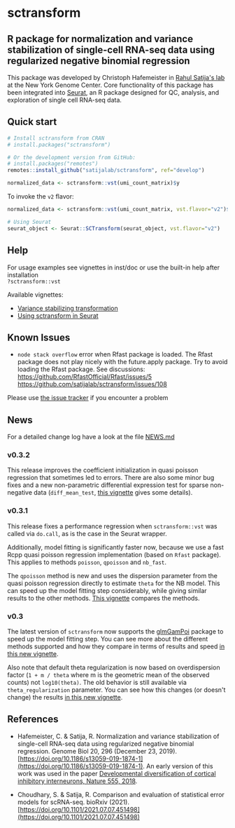 # sctransform
## R package for normalization and variance stabilization of single-cell RNA-seq data using regularized negative binomial regression

This package was developed by Christoph Hafemeister in [Rahul Satija's lab](https://satijalab.org/) at the New York Genome Center. Core functionality of this package has been integrated into [Seurat](https://satijalab.org/seurat/), an R package designed for QC, analysis, and exploration of single cell RNA-seq data.

## Quick start

```r
# Install sctransform from CRAN
# install.packages("sctransform")

# Or the development version from GitHub:
# install.packages("remotes")
remotes::install_github("satijalab/sctransform", ref="develop")

normalized_data <- sctransform::vst(umi_count_matrix)$y
```

To invoke the `v2` flavor:

```r
normalized_data <- sctransform::vst(umi_count_matrix, vst.flavor="v2")$y

# Using Seurat
seurat_object <- Seurat::SCTransform(seurat_object, vst.flavor="v2")
```

## Help

For usage examples see vignettes in inst/doc or use the built-in help after installation  
`?sctransform::vst`  

Available vignettes:  

- [Variance stabilizing transformation](https://rawgit.com/satijalab/sctransform/supp_html/supplement/variance_stabilizing_transformation.html)  
- [Using sctransform in Seurat](https://rawgit.com/satijalab/sctransform/supp_html/supplement/seurat.html)  

## Known Issues

* `node stack overflow` error when Rfast package is loaded. The Rfast package does not play nicely with the future.apply package. Try to avoid loading the Rfast package. See discussions: https://github.com/RfastOfficial/Rfast/issues/5 https://github.com/satijalab/sctransform/issues/108

Please use [the issue tracker](https://github.com/satijalab/sctransform/issues) if you encounter a problem

## News
For a detailed change log have a look at the file [NEWS.md](https://github.com/satijalab/sctransform/blob/master/NEWS.md)

### v0.3.2
This release improves the coefficient initialization in quasi poisson regression that sometimes led to errors. There are also some minor bug fixes and a new non-parametric differential expression test for sparse non-negative data (`diff_mean_test`, [this vignette](https://rawgit.com/satijalab/sctransform/supp_html/supplement/np_diff_mean_test.html) gives some details).

### v0.3.1
This release fixes a performance regression when `sctransform::vst` was called via `do.call`, as is the case in the Seurat wrapper. 

Additionally, model fitting is significantly faster now, because we use a fast Rcpp quasi poisson regression implementation (based on `Rfast` package). This applies to methods `poisson`, `qpoisson` and `nb_fast`.

The `qpoisson` method is new and uses the dispersion parameter from the quasi poisson regression directly to estimate `theta` for the NB model. This can speed up the model fitting step considerably, while giving similar results to the other methods. [This vignette](https://rawgit.com/satijalab/sctransform/supp_html/supplement/method_comparison.html) compares the methods.

### v0.3
The latest version of `sctransform` now supports the [glmGamPoi](https://github.com/const-ae/glmGamPoi) package to speed up the model fitting step. You can see more about the different methods supported and how they compare in terms of results and speed [in this new vignette](https://rawgit.com/satijalab/sctransform/supp_html/supplement/method_comparison.html).

Also note that default theta regularization is now based on overdispersion factor (`1 + m / theta` where m is the geometric mean of the observed counts) not `log10(theta)`. The old behavior is still available via `theta_regularization` parameter. You can see how this changes (or doesn't change) the results [in this new vignette](https://rawgit.com/satijalab/sctransform/supp_html/supplement/theta_regularization.html).


## References

- Hafemeister, C. & Satija, R. Normalization and variance stabilization of single-cell RNA-seq data using regularized negative binomial regression. Genome Biol 20, 296 (December 23, 2019).  [https://doi.org/10.1186/s13059-019-1874-1](https://doi.org/10.1186/s13059-019-1874-1). An early version of this work was used in the paper [Developmental diversification of cortical inhibitory interneurons, Nature 555, 2018](https://github.com/ChristophH/in-lineage).

- Choudhary, S. & Satija, R. Comparison and evaluation of statistical error models for scRNA-seq. bioRxiv (2021). [https://doi.org/10.1101/2021.07.07.451498](https://doi.org/10.1101/2021.07.07.451498)

